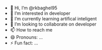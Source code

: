 - 👋 Hi, I’m @rkbaghel95
- 👀 I’m interested in developer
- 🌱 I’m currently learning artifical inteligent
- 💞️ I’m looking to collaborate on developer
- 📫 How to reach me 
- 😄 Pronouns: ...
- ⚡ Fun fact: ...

<!---
rkbaghel95/rkbaghel95 is a ✨ special ✨ repository because its `README.md` (this file) appears on your GitHub profile.
You can click the Preview link to take a look at your changes.
--->
